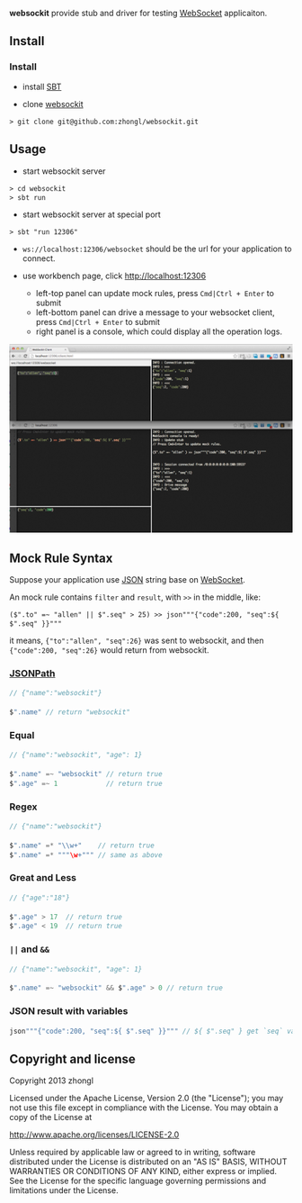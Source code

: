 **websockit** provide stub and driver for testing [WebSocket](http://www.websocket.org) applicaiton.

## Install

### Install

- install [SBT](http://www.scala-sbt.org/release/docs/Getting-Started/Setup.html)

- clone [websockit](https://github.com/zhongl/websocket-kit)

```
> git clone git@github.com:zhongl/websockit.git
```

## Usage

- start websockit server

```
> cd websockit
> sbt run
```

- start websockit server at special port

```
> sbt "run 12306"
```

- `ws://localhost:12306/websocket` should be the url for your application to connect.

- use workbench page, click <http://localhost:12306>
    - left-top panel can update mock rules, press `Cmd|Ctrl + Enter` to submit
    - left-bottom panel can drive a message to your websocket client, press `Cmd|Ctrl + Enter` to submit
    - right panel is a console, which could display all the operation logs.

![websockit-workbench](websockit.png)

## Mock Rule Syntax

Suppose your application use [JSON](http://json.org) string base on [WebSocket](http://www.websocket.org).

An mock rule contains `filter` and `result`, with `>>` in the middle, like:

```
($".to" =~ "allen" || $".seq" > 25) >> json"""{"code":200, "seq":${ $".seq" }}"""
```

it means, `{"to":"allen", "seq":26}` was sent to websockit, and then `{"code":200, "seq":26}` would return from websockit.

### [JSONPath](http://goessner.net/articles/JsonPath/)

```scala
// {"name":"websockit"}

$".name" // return "websockit"
```

### Equal

```scala
// {"name":"websockit", "age": 1}

$".name" =~ "websockit" // return true
$".age" =~ 1            // return true
```


### Regex

```scala
// {"name":"websockit"}

$".name" =* "\\w+"    // return true
$".name" =* """\w+""" // same as above
```

### Great and Less

```scala
// {"age":"18"}

$".age" > 17  // return true
$".age" < 19  // return true
```

### `||` and `&&`

```scala
// {"name":"websockit", "age": 1}

$".name" =~ "websockit" && $".age" > 0 // return true
```

### JSON result with variables

```scala
json"""{"code":200, "seq":${ $".seq" }}""" // ${ $".seq" } get `seq` value of the input json
```



## Copyright and license

Copyright 2013 zhongl

Licensed under the Apache License, Version 2.0 (the "License");
you may not use this file except in compliance with the License.
You may obtain a copy of the License at

http://www.apache.org/licenses/LICENSE-2.0

Unless required by applicable law or agreed to in writing, software
distributed under the License is distributed on an "AS IS" BASIS,
WITHOUT WARRANTIES OR CONDITIONS OF ANY KIND, either express or implied.
See the License for the specific language governing permissions and
limitations under the License.
